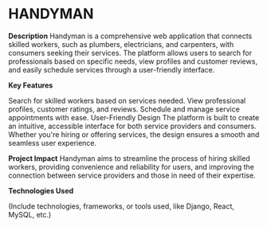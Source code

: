 # HANDYMAN


**Description**
Handyman is a comprehensive web application that connects skilled workers, such as plumbers, electricians, and carpenters, with consumers seeking their services. The platform allows users to search for professionals based on specific needs, view profiles and customer reviews, and easily schedule services through a user-friendly interface.

**Key Features**

Search for skilled workers based on services needed.
View professional profiles, customer ratings, and reviews.
Schedule and manage service appointments with ease.
User-Friendly Design
The platform is built to create an intuitive, accessible interface for both service providers and consumers. Whether you're hiring or offering services, the design ensures a smooth and seamless user experience.

**Project Impact**
Handyman aims to streamline the process of hiring skilled workers, providing convenience and reliability for users, and improving the connection between service providers and those in need of their expertise.

**Technologies Used**

(Include technologies, frameworks, or tools used, like Django, React, MySQL, etc.)

